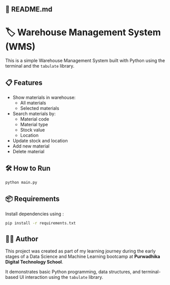 ## 📘 README.md

# 🏷️ Warehouse Management System (WMS)

This is a simple Warehouse Management System built with Python using the terminal and the `tabulate` library.

## 📋 Features

- Show materials in warehouse:
    - All materials
    - Selected materials
- Search materials by:
    - Material code
    - Material type
    - Stock value
    - Location
- Update stock and location
- Add new material
- Delete material

## 🛠️ How to Run

```bash
python main.py
```

## 📦 Requirements
Install dependencies using :
```bash
pip install -r requirements.txt
```

## 👩‍💻 Author

This project was created as part of my learning journey during the early stages of a Data Science and Machine Learning bootcamp at **Purwadhika Digital Technology School**.

It demonstrates basic Python programming, data structures, and terminal-based UI interaction using the `tabulate` library.
